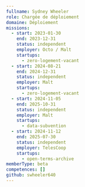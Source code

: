 ```yaml
---
fullname: Sydney Wheeler
role: Chargée de déploiement
domaine: Déploiement
missions:
  - start: 2023-01-30
    end: 2023-12-31
    status: independent
    employer: Octo / Malt
    startups:
      - zero-logement-vacant
  - start: 2024-08-21
    end: 2024-12-31
    status: independent
    employer: Malt
    startups:
      - zero-logement-vacant
  - start: 2024-11-05
    end: 2025-10-31
    status: independent
    employer: Malt
    startups:
      - data-subvention
  - start: 2024-11-12
    end: 2025-07-30
    status: independent
    employer: TelesCoop
    startups:
      - open-terms-archive
memberType: beta
competences: []
github: swheeler640
---
```

